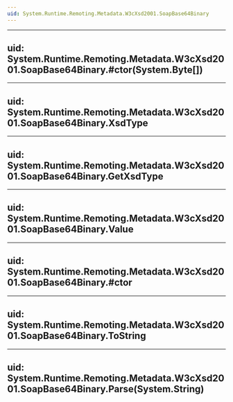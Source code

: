 ```yaml
---
uid: System.Runtime.Remoting.Metadata.W3cXsd2001.SoapBase64Binary
---
```


---
uid: System.Runtime.Remoting.Metadata.W3cXsd2001.SoapBase64Binary.#ctor(System.Byte[])
---

---
uid: System.Runtime.Remoting.Metadata.W3cXsd2001.SoapBase64Binary.XsdType
---

---
uid: System.Runtime.Remoting.Metadata.W3cXsd2001.SoapBase64Binary.GetXsdType
---

---
uid: System.Runtime.Remoting.Metadata.W3cXsd2001.SoapBase64Binary.Value
---

---
uid: System.Runtime.Remoting.Metadata.W3cXsd2001.SoapBase64Binary.#ctor
---

---
uid: System.Runtime.Remoting.Metadata.W3cXsd2001.SoapBase64Binary.ToString
---

---
uid: System.Runtime.Remoting.Metadata.W3cXsd2001.SoapBase64Binary.Parse(System.String)
---
